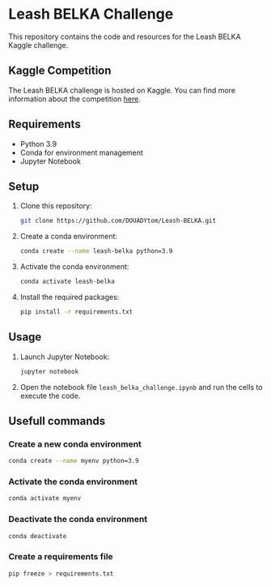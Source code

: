 # Leash BELKA Challenge

This repository contains the code and resources for the Leash BELKA Kaggle challenge.

## Kaggle Competition

The Leash BELKA challenge is hosted on Kaggle. You can find more information about the competition [here](https://www.kaggle.com/competitions/leash-BELKA).

## Requirements

- Python 3.9
- Conda for environment management
- Jupyter Notebook

## Setup

1. Clone this repository:

    ```bash
    git clone https://github.com/DOUADYtom/Leash-BELKA.git
    ```

2. Create a conda environment:

    ```bash
    conda create --name leash-belka python=3.9
    ```

3. Activate the conda environment:

    ```bash
    conda activate leash-belka
    ```

4. Install the required packages:

    ```bash
    pip install -r requirements.txt
    ```

## Usage

1. Launch Jupyter Notebook:

    ```bash
    jupyter notebook
    ```

2. Open the notebook file `leash_belka_challenge.ipynb` and run the cells to execute the code.


## Usefull commands
### Create a new conda environment
```bash
conda create --name myenv python=3.9
```

### Activate the conda environment
```bash
conda activate myenv
```

### Deactivate the conda environment
```bash
conda deactivate
```

### Create a requirements file
```bash
pip freeze > requirements.txt
```